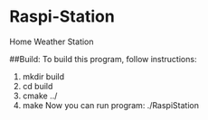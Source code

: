 # Raspi-Station
Home Weather Station

##Build:
To build this program, follow instructions:
1. mkdir build
2. cd build
3. cmake ../
4. make
Now you can run program: 
./RaspiStation 
